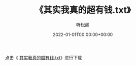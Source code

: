 ﻿---
title:  《其实我真的超有钱.txt》
date:   2022-01-01T00:00:00+00:00
author: 听松阁
layout: post
permalink: /其实我真的超有钱/
categories: 小说
tags: [小说]
---

点击《 [其实我真的超有钱.txt](http://img.660000.xyz/bookstukust/book/bntxt/10/其实我真的超有钱.txt)》进行下载